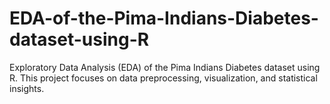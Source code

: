 # EDA-of-the-Pima-Indians-Diabetes-dataset-using-R
Exploratory Data Analysis (EDA) of the Pima Indians Diabetes dataset using R. This project focuses on data preprocessing, visualization, and statistical insights.

